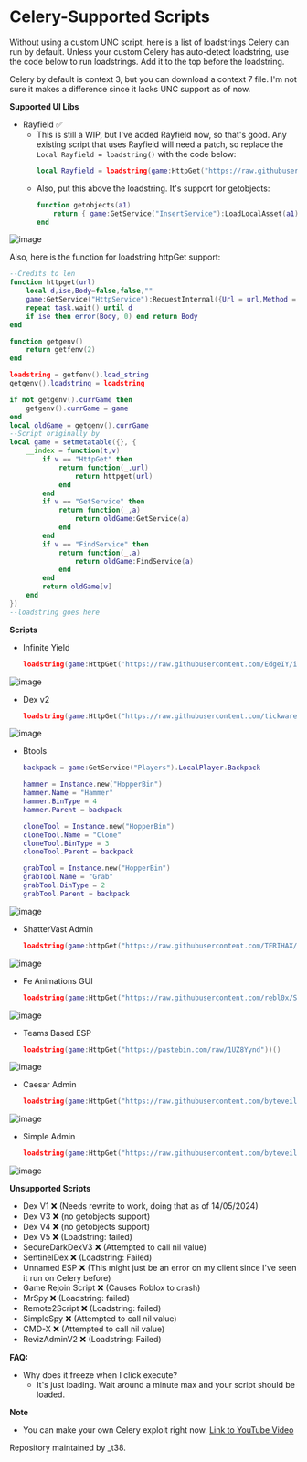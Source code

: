# Celery-Supported Scripts

Without using a custom UNC script, here is a list of loadstrings Celery can run by default. Unless your custom Celery has auto-detect loadstring, use the code below to run loadstrings. Add it to the top before the loadstring.

Celery by default is context 3, but you can download a context 7 file. I'm not sure it makes a difference since it lacks UNC support as of now.

**Supported UI Libs**
- Rayfield ✅
  - This is still a WIP, but I've added Rayfield now, so that's good. Any existing script that uses Rayfield will need a patch, so replace the `Local Rayfield = loadstring()` with the code below:
    ```lua
    local Rayfield = loadstring(game:HttpGet("https://raw.githubusercontent.com/rebl0x/Scripts/main/rayfield%20test.lua"))()
    ```
  - Also, put this above the loadstring. It's support for getobjects:
    ```lua
    function getobjects(a1) 
        return { game:GetService("InsertService"):LoadLocalAsset(a1) }
    end
    ```
![image](https://github.com/rebl0x/Celery-supported-scripts/assets/169552876/86603369-5fab-4510-82f6-3f1edd86b845)

Also, here is the function for loadstring httpGet support:
```lua
--Credits to len
function httpget(url)
    local d,ise,Body=false,false,""
    game:GetService("HttpService"):RequestInternal({Url = url,Method = "GET"}):Start(function(suc, res) if not suc then Body = res.StatusCode ise = true d=true return end Body=res.Body d=true end)
    repeat task.wait() until d
    if ise then error(Body, 0) end return Body
end

function getgenv()
    return getfenv(2)
end

loadstring = getfenv().load_string
getgenv().loadstring = loadstring

if not getgenv().currGame then
    getgenv().currGame = game
end
local oldGame = getgenv().currGame
--Script originally by
local game = setmetatable({}, {
    __index = function(t,v)
        if v == "HttpGet" then
            return function(_,url)
                return httpget(url)
            end
        end
        if v == "GetService" then
            return function(_,a)
                return oldGame:GetService(a)
            end
        end
        if v == "FindService" then
            return function(_,a)
                return oldGame:FindService(a)
            end
        end
        return oldGame[v]
    end
})
--loadstring goes here
```

**Scripts**
- Infinite Yield
  ```lua
  loadstring(game:HttpGet('https://raw.githubusercontent.com/EdgeIY/infiniteyield/master/source'))()
  ```
![image](https://github.com/rebl0x/Celery-supported-scripts/assets/169552876/6dd93df4-e15c-4b63-b894-4ca54c2a74a7)

- Dex v2
  ```lua
  loadstring(game:HttpGet("https://raw.githubusercontent.com/tickwares/loadstringtest/main/dexs"))()
  ```
![image](https://github.com/rebl0x/Celery-supported-scripts/assets/169552876/080db141-5285-4f05-ab22-9d74a9960f14)

- Btools
  ```lua
  backpack = game:GetService("Players").LocalPlayer.Backpack

  hammer = Instance.new("HopperBin")
  hammer.Name = "Hammer"
  hammer.BinType = 4
  hammer.Parent = backpack

  cloneTool = Instance.new("HopperBin")
  cloneTool.Name = "Clone"
  cloneTool.BinType = 3
  cloneTool.Parent = backpack

  grabTool = Instance.new("HopperBin")
  grabTool.Name = "Grab"
  grabTool.BinType = 2
  grabTool.Parent = backpack
  ```
![image](https://github.com/rebl0x/Celery-supported-scripts/assets/169552876/0057ebaf-f25e-48ab-b79e-3ad29228491c)

- ShatterVast Admin
  ```lua
  loadstring(game:httpGet("https://raw.githubusercontent.com/TERIHAX/Scripts/main/Universal/Admin%20Scripts/ShatterVast.lua"))()
  ```
![image](https://github.com/rebl0x/Celery-supported-scripts/assets/169552876/2365f615-31d7-41a9-bedd-d09970b3f7fc)

- Fe Animations GUI
  ```lua
  loadstring(game:HttpGet("https://raw.githubusercontent.com/rebl0x/Scripts/main/Fe%20Animations"))()
  ```
![image](https://github.com/rebl0x/Celery-supported-scripts/assets/169552876/afb98b68-e4f5-44b0-8801-214ae91a8a1c)

- Teams Based ESP
  ```lua
  loadstring(game:HttpGet("https://pastebin.com/raw/1UZ8Yynd"))()
  ```
![image](https://github.com/rebl0x/Celery-supported-scripts/assets/169552876/148d8817-8417-483e-9286-cc5cfcfecc46)

- Caesar Admin
  ```lua
  loadstring(game:HttpGet("https://raw.githubusercontent.com/byteveil/celery-compatible-scripts/main/scripts/caeser-admin.lua"))()
  ```
![image](https://github.com/rebl0x/Celery-supported-scripts/assets/169552876/191c5279-2a35-4f25-8849-22985cc8670f)

- Simple Admin
  ```lua
  loadstring(game:HttpGet("https://raw.githubusercontent.com/byteveil/celery-compatible-scripts/main/scripts/simple-admin.lua"))()
  ```
![image](https://github.com/rebl0x/Celery-supported-scripts/assets/169552876/1df5c3af-5d42-4f0d-8e31-fa2cff8848b3)

**Unsupported Scripts**
- Dex V1 ❌ (Needs rewrite to work, doing that as of 14/05/2024)
- Dex V3 ❌ (no getobjects support)
- Dex V4 ❌ (no getobjects support)
- Dex V5 ❌ (Loadstring: failed)
- SecureDarkDexV3 ❌ (Attempted to call nil value)
- SentinelDex ❌ (Loadstring: Failed)
- Unnamed ESP ❌ (This might just be an error on my client since I've seen it run on Celery before)
- Game Rejoin Script ❌ (Causes Roblox to crash)
- MrSpy ❌ (Loadstring: failed)
- Remote2Script ❌ (Loadstring: failed)
- SimpleSpy ❌ (Attempted to call nil value)
- CMD-X ❌ (Attempted to call nil value)
- RevizAdminV2 ❌ (Loadstring: Failed)

**FAQ:**
- Why does it freeze when I click execute? 
  - It's just loading. Wait around a minute max and your script should be loaded.

**Note**
- You can make your own Celery exploit right now.
  [Link to YouTube Video](https://www.youtube.com/watch?v=82u6qf7zn68)

Repository maintained by _t38.

